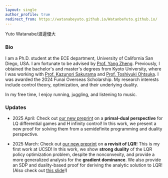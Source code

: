 ```yaml
---
layout: single
author_profile: true
redirect_from: https://watanabeyuto.github.io/WatanbeYuto.github.io/
---
```

Yuto Watanabe/渡邊優大

### Bio
I am a Ph.D. student at the ECE department, University of California San Diego, USA.
I am fortunate to be advised by [Prof. Yang Zheng](https://zhengy09.github.io/index.html).
Previously, I obtained the bachelor's and master's degrees from Kyoto University, where I was working with [Prof. Kazunori Sakurama](http://www.ids.sys.i.kyoto-u.ac.jp/sakurama/index_e.html) and [Prof. Toshiyuki Ohtsuka](http://www.ids.sys.i.kyoto-u.ac.jp/~ohtsuka/index.htm).
I was awarded the 2024 Funai Overseas Scholarship.
My research interests include control theory, optimization, and  their underlying duality.

In my free time, I enjoy running, juggling, and listening to music.

### Updates

- 2025 April: Check out [our new preprint](https://arxiv.org/abs/2504.02201) on a **primal-dual perspective** for LQ differential games and H infinity control! In this work, we present a new proof for solving them from a semidefinite programming and duality perspective.

- 2025 March: Check out [our new preprint](https://arxiv.org/abs/2503.10964) on **a revisit of LQR**! This is my first work at UCSD! In this work, we show **strong duality** of the LQR policy optimization problem, despite the nonconvexity, and provide a more generalized analysis for the **gradient dominance**. We also provide an SDP and duality-based proof for deriving the analytic solution to LQR! (Also check out [this slide](https://drive.google.com/file/d/1yij6Shnm9-aObMxfb68spP4ocih-qUfD/view?usp=sharing)!)
